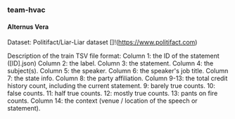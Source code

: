 ### team-hvac

#### Alternus Vera
Dataset: Politifact/Liar-Liar dataset []!(https://www.politifact.com)

Description of the train TSV file format:
Column 1: the ID of the statement ([ID].json)
Column 2: the label.
Column 3: the statement.
Column 4: the subject(s).
Column 5: the speaker.
Column 6: the speaker's job title.
Column 7: the state info.
Column 8: the party affiliation.
Column 9-13: the total credit history count, including the current statement.
9: barely true counts.
10: false counts.
11: half true counts.
12: mostly true counts.
13: pants on fire counts.
Column 14: the context (venue / location of the speech or statement).
